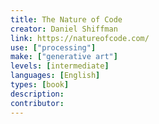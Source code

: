 ```yaml
---
title: The Nature of Code
creator: Daniel Shiffman
link: https://natureofcode.com/
use: ["processing"]
make: ["generative art"]
levels: [intermediate]
languages: [English]
types: [book]
description:
contributor:
---
```

